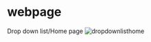 # webpage
 Drop down list/Home page
![dropdownlisthome](https://user-images.githubusercontent.com/90190149/133557048-02710e51-33b7-4ce4-bf19-f4f28ae2a90b.jpg)

